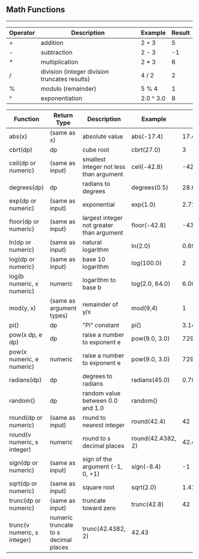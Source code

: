 ## Math Functions
---

| Operator | Description | Example | Result|
|----------|-------------|---------|-------|
|+	|addition|	2 + 3|	5|
|-	| subtraction|	2 - 3|	-1|
|*|	 multiplication	|2 * 3|	6|
| /	| division (integer division truncates results)	|4 / 2|	2|
|%|	modulo (remainder)|	5 % 4|	1|
|^	|exponentiation|	2.0 ^ 3.0|	8|




|Function|	Return Type|	Description|	Example|	Result|
|--------|-------------|-------------|---------|--------|
|abs(x)	|(same as x)	|absolute value|	abs(-17.4)|	17.4|
|cbrt(dp)|	dp	|cube root	|cbrt(27.0)|	3|
|ceil(dp or numeric)|	(same as input)|	smallest integer not less than argument|	ceil(-42.8)|	-42|
|degrees(dp)|	dp	|radians to degrees|	degrees(0.5)	|28.6478897565412|
|exp(dp or numeric)|	(same as input)	|exponential|	exp(1.0)	|2.71828182845905|
|floor(dp or numeric)|	(same as input)|	largest integer not greater than argument|	floor(-42.8)|	-43|
|ln(dp or numeric)	|(same as input)|	natural logarithm|	ln(2.0)|	0.693147180559945|
|log(dp or numeric)|	(same as input)|	base 10 logarithm	|log(100.0)	|2|
|log(b numeric, x numeric)	|numeric|	logarithm to base b|	log(2.0, 64.0)|	6.0000000000|
|mod(y, x)|	(same as argument types)|	remainder of y/x|	mod(9,4)|	1|
|pi()	|dp|	"Pi" constant	|pi()|	3.14159265358979|
|pow(x dp, e dp)	|dp|	raise a number to exponent e|	pow(9.0, 3.0)	|729|
|pow(x numeric, e numeric)|	numeric|	raise a number to exponent e|	pow(9.0, 3.0)|	729|
|radians(dp)	|dp|	degrees to radians|	radians(45.0)|	0.785398163397448|
|random()	|dp|	random value between 0.0 and 1.0|	random()|	   | 
|round(dp or numeric)|	(same as input)|	round to nearest integer|	round(42.4)|	42|
|round(v numeric, s integer)	|numeric	|round to s decimal places	|round(42.4382, 2)|	42.44|
|sign(dp or numeric)	|(same as input)	|sign of the argument (-1, 0, +1)	|sign(-8.4)|	-1|
|sqrt(dp or numeric) |	(same as input)|	square root|	sqrt(2.0)|	1.4142135623731|
|trunc(dp or numeric)|	(same as input)|	truncate toward zero|	trunc(42.8)	|42|
|trunc(v numeric, s integer)	|numeric	truncate to s decimal places|	trunc(42.4382, 2)|	42.43|

